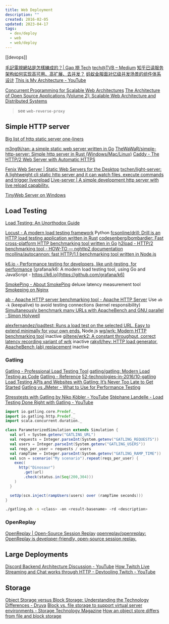 ```yaml
---
title: Web Deployment
description: ""
created: 2016-02-05
updated: 2023-04-17
tags:
  - dev/deploy
  - web
  - web/deploy
---
```


[[devops]]

[毛記電視網站是怎樣練成的？| Gap 撈 Tech](http://blog.gaplotech.com/how-tvmost-is-built/)
[tech@TVB – Medium](https://medium.com/techattvb)
[知乎已读服务架构如何实现高可用、高扩展、去并发？](https://www.infoq.cn/article/1jFqOKBkgCY5W*F30lzq)
[蚂蚁金服面对亿级并发场景的组件体系设计](https://www.infoq.cn/article/VTXJgETSN9IkxTqi-uiQ)
[This is My Architecture - YouTube](https://www.youtube.com/playlist?list=PLhr1KZpdzukdeX8mQ2qO73bg6UKQHYsHb)

[Concurrent Programming for Scalable Web Architectures](http://berb.github.io/diploma-thesis/index.html)
[The Architecture of Open Source Applications (Volume 2): Scalable Web Architecture and Distributed Systems](http://aosabook.org/en/distsys.html)

> see `web-reverse-proxy`

## Simple HTTP server

[Big list of http static server one-liners](https://gist.github.com/willurd/5720255)

[m3ng9i/ran: a simple static web server written in Go](https://github.com/m3ng9i/ran)
[TheWaWaR/simple-http-server: Simple http server in Rust (Windows/Mac/Linux)](https://github.com/TheWaWaR/simple-http-server)
[Caddy - The HTTP/2 Web Server with Automatic HTTPS](https://caddyserver.com/)

[Fenix Web Server | Static Web Servers for the Desktop](https://fenixwebserver.com/)
[txchen/light-server: A lightweight cli static http server and it can watch files, execute commands and trigger livereload](https://github.com/txchen/light-server)
[Live-server | A simple development http server with live reload capability.](http://tapiov.net/live-server/)

[TinyWeb Server on Windows](https://ccm.net/faq/2568-tinyweb-server-on-windows)

## Load Testing

[Load Testing: An Unorthodox Guide](https://www.marcobehler.com/guides/load-testing)

[Locust - A modern load testing framework](https://locust.io/) Python
[fcsonline/drill: Drill is an HTTP load testing application written in Rust](https://github.com/fcsonline/drill)
[codesenberg/bombardier: Fast cross-platform HTTP benchmarking tool written in Go](https://github.com/codesenberg/bombardier)
[h2load - HTTP/2 benchmarking tool - HOW-TO — nghttp2 documentation](https://nghttp2.org/documentation/h2load-howto.html)
[mcollina/autocannon: fast HTTP/1.1 benchmarking tool written in Node.js](https://github.com/mcollina/autocannon)

[k6.io - Performance testing for developers, like unit-testing, for performance](https://k6.io/)
[grafana/k6: A modern load testing tool, using Go and JavaScript - https://k6.io](https://github.com/grafana/k6)

[SmokePing - About SmokePing](http://oss.oetiker.ch/smokeping/index.en.html) deluxe latency measurement tool
[Smokeping on Nginx](http://tomoconnor.eu/blogish/smokeping-nginx/)

[ab - Apache HTTP server benchmarking tool - Apache HTTP Server](https://httpd.apache.org/docs/current/programs/ab.html)
Use `ab -k` (keepalive) to avoid testing connections (kernel responsibility)
[Simultaneously benchmark many URLs with ApacheBench and GNU parallel · Simon Holywell](https://www.simonholywell.com/post/2015/06/parallel-benchmark-many-urls-with-apachebench/)

[alexfernandez/loadtest: Runs a load test on the selected URL. Easy to extend minimally for your own ends.](https://github.com/alexfernandez/loadtest) Node.js
[wg/wrk: Modern HTTP benchmarking tool](https://github.com/wg/wrk) inactive
[giltene/wrk2: A constant throughput, correct latency recording variant of wrk](https://github.com/giltene/wrk2) inactive
[rakyll/hey: HTTP load generator, ApacheBench (ab) replacement](https://github.com/rakyll/hey) inactive

### Gatling

[Gatling - Professional Load Testing Tool](https://gatling.io/)
[gatling/gatling: Modern Load Testing as Code](https://github.com/gatling/gatling)
[Gatling - Reference](https://gatling.io/docs/gatling/reference/current/)
[52-technologies-in-2016/10-gatling](https://github.com/shekhargulati/52-technologies-in-2016/blob/master/10-gatling/README.md)
[Load Testing APIs and Websites with Gatling: It’s Never Too Late to Get Started](https://www.infoq.com/articles/load-testing-apis-gatling/)
[Gatling vs JMeter - What to Use for Performance Testing](https://www.infoq.com/articles/performance-testing/)

[Stresstests with Gatling by Niko Köbler - YouTube](https://www.youtube.com/watch?v=gOZvtBYzIVc)
[Stéphane Landelle - Load Testing Done Right with Gatling - YouTube](https://www.youtube.com/watch?v=VUPTaPms210)

```scala
import io.gatling.core.Predef._
import io.gatling.http.Predef._
import scala.concurrent.duration._

class ParameterizedSimulation extends Simulation {
  val url = System.getenv("GATLING_URL")
  val requests = Integer.parseInt(System.getenv("GATLING_REQUESTS"))
  val users = Integer.parseInt(System.getenv("GATLING_USERS"))
  val reqs_per_user = requests / users
  val rampTime = Integer.parseInt(System.getenv("GATLING_RAMP_TIME"))
  val scn = scenario("My scenario").repeat(reqs_per_user) {
    exec(
      http("Dinosaur")
        .get(url)
        .check(status.in(Seq(200,304)))
    )
  }

  setUp(scn.inject(rampUsers(users) over (rampTime seconds)))
}
```

```sh
./gatling.sh -s <class> -on <result-basename> -rd <description>
```

### OpenReplay

[OpenReplay | Open-Source Session Replay](https://openreplay.com/)
[openreplay/openreplay: OpenReplay is developer-friendly, open-source session replay.](https://github.com/openreplay/openreplay)

## Large Deployments

[Discord Backend Architecture Discussion - YouTube](https://www.youtube.com/watch?v=S3tLp_eKjbk)
[How Twitch Live Streaming and Chat works through HTTP - Devtooling Twitch - YouTube](https://www.youtube.com/watch?v=X7AQ_f-ki3s)

## Storage

[Object Storage versus Block Storage: Understanding the Technology Differences - Druva](http://www.druva.com/blog/object-storage-versus-block-storage-understanding-technology-differences/)
[Block vs. file storage to support virtual server environments - Storage Technology Magazine](http://searchstorage.techtarget.com/magazineContent/Block-vs-file-storage-to-support-virtual-server-environments)
[How an object store differs from file and block storage](http://searchcloudstorage.techtarget.com/feature/How-an-object-store-differs-from-file-and-block-storage)
